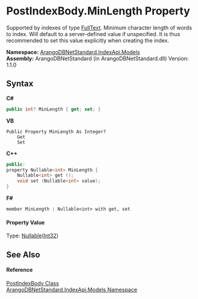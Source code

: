 # PostIndexBody.MinLength Property 
 

Supported by indexes of type <a href="b01a7e25-6cea-5b51-c623-33ba102e63f2">FullText</a>. Minimum character length of words to index. Will default to a server-defined value if unspecified. It is thus recommended to set this value explicitly when creating the index.

**Namespace:**&nbsp;<a href="215740c9-85fc-74fa-998d-14b49b842d56">ArangoDBNetStandard.IndexApi.Models</a><br />**Assembly:**&nbsp;ArangoDBNetStandard (in ArangoDBNetStandard.dll) Version: 1.1.0

## Syntax

**C#**<br />
``` C#
public int? MinLength { get; set; }
```

**VB**<br />
``` VB
Public Property MinLength As Integer?
	Get
	Set
```

**C++**<br />
``` C++
public:
property Nullable<int> MinLength {
	Nullable<int> get ();
	void set (Nullable<int> value);
}
```

**F#**<br />
``` F#
member MinLength : Nullable<int> with get, set

```


#### Property Value
Type: <a href="https://docs.microsoft.com/dotnet/api/system.nullable-1" target="_blank" rel="noopener noreferrer">Nullable</a>(<a href="https://docs.microsoft.com/dotnet/api/system.int32" target="_blank" rel="noopener noreferrer">Int32</a>)

## See Also


#### Reference
<a href="f5a253b1-a29a-4d26-d18f-bf7a5868277f">PostIndexBody Class</a><br /><a href="215740c9-85fc-74fa-998d-14b49b842d56">ArangoDBNetStandard.IndexApi.Models Namespace</a><br />